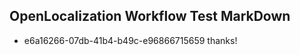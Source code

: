 ## OpenLocalization Workflow Test MarkDown
* e6a16266-07db-41b4-b49c-e96866715659 thanks!

<!--HONumber=Jul16_HO3-->



